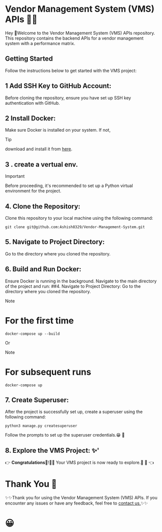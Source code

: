 # Vendor Management System (VMS) APIs :technologist:

Hey :wave:Welcome to the Vendor Management System (VMS) APIs repository. This repository contains the backend APIs for a vendor management system with a performance matrix.

## Getting Started

Follow the instructions below to get started with the VMS project:

## 1 **Add SSH Key to GitHub Account:** 
Before cloning the repository, ensure you have set up SSH key authentication with GitHub.

## 2 **Install Docker:** 
Make sure Docker is installed on your system. If not,
> [!TIP]
> download and install it from [here](https://www.docker.com/get-started).
    
## 3 . create a vertual env.
> [!IMPORTANT]
> Before proceeding, it's recommended to set up a Python virtual environment for the project.

## 4. **Clone the Repository:** 
Clone this repository to your local machine using the following command: 
 
  
  ```
 git clone git@github.com:Ashish8329/Vendor-Management-System.git
```

## 5.  Navigate to Project Directory: 
Go to the directory where you cloned the repository.
 
## 6.  Build and Run Docker: 
Ensure Docker is running in the background. Navigate to the main directory of the project and run:
##4. Navigate to Project Directory:
Go to the directory where you cloned the repository.
> [!NOTE]
> # For the first time

```
docker-compose up --build   
```
Or
> [!NOTE]
> # For subsequent runs
```
docker-compose up   
```

## 7. Create Superuser: 
After the project is successfully set up, create a superuser using the following command:
```
python3 manage.py createsuperuser 
```
Follow the prompts to set up the superuser credentials.:grin:  :crossed_fingers:

## 8. Explore the VMS Project: :sparkles:'
:point_right: **Congratulations**:balloon:!:tada::tada: Your VMS project is now ready to explore.:confetti_ball:	:balloon: :point_left:

# Thank You :crossed_fingers:
:sparkles::sparkles:Thank you for using the Vendor Management System (VMS) APIs. If you encounter any issues or have any feedback, feel free to [contact us.](https://www.linkedin.com/in/ashish-auti-069346254/):sparkles::sparkles:
# :grinning:
 

